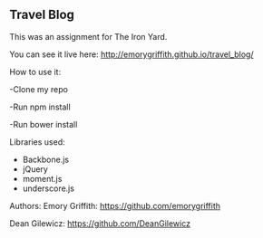 ## Travel Blog

This was an assignment for The Iron Yard.

You can see it live here: http://emorygriffith.github.io/travel_blog/ 

How to use it:

-Clone my repo

-Run npm install

-Run bower install

Libraries used:
* Backbone.js
* jQuery
* moment.js
* underscore.js

Authors:
Emory Griffith: https://github.com/emorygriffith

Dean Gilewicz: https://github.com/DeanGilewicz
